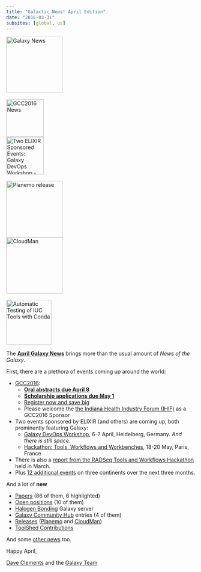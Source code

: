 ```yaml
---
title: "Galactic News! April Edition"
date: "2016-03-31"
subsites: [global, us]
---
```

<div class='right'>
<a href='/galaxy-updates/2016-04/'><img src="/images/galaxy-logos/GalaxyNews.png" alt="Galaxy News" width=150 /></a><br />
<br />
<div class='right'>
<a href='/galaxy-updates/2016-04/#gcc2016'><img src="/images/logos/GCC2016LogoTallBig.png" alt="GCC2016 News" width="100" /></a><br />
<a href='/galaxy-updates/2016-04/#galaxy-devops-workshop---heidelberg-6-7-april'><img src="/images/logos/ElixirNoTextLogo.png" alt="Two ELIXIR Sponsored Events: Galaxy DevOps Workshop - Galaxy and Galaxy tools deployment strategies; Hackathon: Tools, Workflows and Workbenches" width="100" /></a>
</div><br />
<a href='/galaxy-updates/2016-04/#planemo-0240'><img src="/images/logos/PlanemoLogo.png" alt="Planemo release" width="150" /></a><br />
<a href='/galaxy-updates/2016-04/#cloudman-1603'><img src="/images/galaxy-logos/cloudman-logo.jpg" alt="CloudMan" width="150" /></a><br />
<div class='center'><br />
<a href='/galaxy-updates/2016-04/#automatic-testing-of-iuc-tools-with-conda'><img src="/images/logos/Conda_480.png" alt="Automatic Testing of IUC Tools with Conda" width="120" /></a>
</div></div>

The **[April Galaxy News](/galaxy-updates/2016-04/)** brings more than the usual amount of *News of the Galaxy*.  

First, there are a plethora of events coming up around the world:

* [GCC2016](/galaxy-updates/2016-04/#gcc2016):
    * **[Oral abstracts due April 8](/galaxy-updates/2016-04/#gcc2016-abstract-deadline-extended-to-april-8)**
    * **[Scholarship applications due May 1](/galaxy-updates/2016-04/#scholarships-application-deadline-is-may-1)**
    * [Register now and save big](/galaxy-updates/2016-04/#gcc2016-early-registration)
    * Please welcome the [the Indiana Health Industry Forum (IHIF)](/galaxy-updates/2016-04/#sponsors) as a GCC2016 Sponsor
* Two events sponsored by ELIXIR (and others) are coming up, both prominently featuring Galaxy:
    * [Galaxy DevOps Workshop](/galaxy-updates/2016-04/#galaxy-devops-workshop---heidelberg-6-7-april), 6-7 April, Heidelberg, Germany.  *And there is still space.*
    * [Hackathon: Tools, Workflows and Workbenches](/galaxy-updates/2016-04/#hackathon-tools-workflows-and-workbenches-18-20-may), 18-20 May, Paris, France
* There is also a [report from the RADSeq Tools and Workflows Hackathon](/galaxy-updates/2016-04/#report-iuc-contribution-fest---radseq-tools-and-workflows) held in March.
* Plus [12 additional events](/galaxy-updates/2016-04/#upcoming-events) on three continents over the next three months.

And a lot of **new**

* [Papers](/galaxy-updates/2016-04/#new-papers) (86 of them, 6 highlighted)
* [Open positions](/galaxy-updates/2016-04/#whos-hiring) (10 of them)
* [Halogen Bonding](/galaxy-updates/2016-04/#new-public-galaxy-servers) Galaxy server
* [Galaxy Community Hub](/galaxy-updates/2016-04/#galaxy-community-hubs) entries (4 of them)
* [Releases](/galaxy-updates/2016-04/#releases) ([Planemo](/galaxy-updates/2016-04/#planemo-0240) and [CloudMan](/galaxy-updates/2016-04/#cloudman-1603))
* [ToolShed Contributions](/galaxy-updates/2016-04/#toolshed-contributions)

And some [other news](/galaxy-updates/2016-04/#other-news) too.

Happy April,

[Dave Clements](/people/dave-clements/) and the [Galaxy Team](/galaxy-team/)
